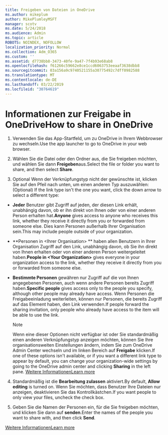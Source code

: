 ```yaml
---
title: Freigeben von Dateien in OneDrive
ms.author: mikeplum
author: MikePlumleyMSFT
manager: scotv
ms.date: 5/24/2018
ms.audience: Admin
ms.topic: article
ROBOTS: NOINDEX, NOFOLLOW
localization_priority: Normal
ms.collection: Adm_O365
ms.custom: ''
ms.assetid: d7738bb8-3473-40fe-9a47-7f4b93e68ab8
ms.openlocfilehash: f61266c59662e8ce1ccd6063753eeaaf3638dbb8
ms.sourcegitcommit: 03a156a9c9740521155a30775492c7dff0982588
ms.translationtype: MT
ms.contentlocale: de-DE
ms.lasthandoff: 03/22/2019
ms.locfileid: "30764619"
---
```

# <a name="how-to-share-in-onedrive"></a><span data-ttu-id="b5390-102">Informationen zur Freigabe in OneDrive</span><span class="sxs-lookup"><span data-stu-id="b5390-102">How to share in OneDrive</span></span>

1. <span data-ttu-id="b5390-103">Verwenden Sie das App-Startfeld, um zu OneDrive in Ihrem Webbrowser zu wechseln.</span><span class="sxs-lookup"><span data-stu-id="b5390-103">Use the app launcher to go to OneDrive in your web browser.</span></span> 
    
2. <span data-ttu-id="b5390-104">Wählen Sie die Datei oder den Ordner aus, die Sie freigeben möchten, und wählen Sie dann **Freigeben**aus.</span><span class="sxs-lookup"><span data-stu-id="b5390-104">Select the file or folder you want to share, and then select **Share**.</span></span>
    
3. <span data-ttu-id="b5390-105">Optional Wenn der Verknüpfungstyp nicht der gewünschte ist, klicken Sie auf den Pfeil nach unten, um einen anderen Typ auszuwählen:</span><span class="sxs-lookup"><span data-stu-id="b5390-105">(Optional) If the link type isn't the one you want, click the down arrow to select a different type:</span></span>
    
  - <span data-ttu-id="b5390-106">**Jeder** Benutzer gibt Zugriff auf jeden, der diesen Link erhält, unabhängig davon, ob er ihn direkt von Ihnen oder von einer anderen Person erhalten hat.</span><span class="sxs-lookup"><span data-stu-id="b5390-106">**Anyone** gives access to anyone who receives this link, whether they receive it directly from you or forwarded from someone else.</span></span> <span data-ttu-id="b5390-107">Dies kann Personen außerhalb Ihrer Organisation sein.</span><span class="sxs-lookup"><span data-stu-id="b5390-107">This may include people outside of your organization.</span></span> 
    
  - <span data-ttu-id="b5390-108">\*\*Personen in \<Ihrer Organisation\> \*\* haben allen Benutzern in Ihrer Organisation Zugriff auf den Link, unabhängig davon, ob Sie ihn direkt von Ihnen erhalten oder von einer anderen Person weitergeleitet haben.</span><span class="sxs-lookup"><span data-stu-id="b5390-108">**People in \<Your Organization\>** gives everyone in your organization access to the link, whether they receive it directly from you or forwarded from someone else.</span></span> 
    
  - <span data-ttu-id="b5390-109">**Bestimmte Personen** gewähren nur Zugriff auf die von Ihnen angegebenen Personen, auch wenn andere Personen bereits Zugriff haben.</span><span class="sxs-lookup"><span data-stu-id="b5390-109">**Specific people** gives access only to the people you specify, although other people may already have access.</span></span> <span data-ttu-id="b5390-110">Wenn Personen die Freigabeeinladung weiterleiten, können nur Personen, die bereits Zugriff auf das Element haben, den Link verwenden.</span><span class="sxs-lookup"><span data-stu-id="b5390-110">If people forward the sharing invitation, only people who already have access to the item will be able to use the link.</span></span> 
    
    > [!NOTE]
    > <span data-ttu-id="b5390-111">Wenn eine dieser Optionen nicht verfügbar ist oder Sie standardmäßig einen anderen Verknüpfungstyp anzeigen möchten, können Sie Ihre organisationsweiten Einstellungen ändern, indem Sie zum OneDrive Admin Center wechseln und im linken Bereich auf **Freigabe** klicken.</span><span class="sxs-lookup"><span data-stu-id="b5390-111">If one of these options isn't available, or if you want a different link type to appear by default, you can change your organization-wide settings by going to the OneDrive admin center and clicking **Sharing** in the left pane.</span></span> [<span data-ttu-id="b5390-112">Weitere Informationen</span><span class="sxs-lookup"><span data-stu-id="b5390-112">Learn more</span></span>](https://go.microsoft.com/fwlink/?linkid=871961)
  
4. <span data-ttu-id="b5390-113">Standardmäßig ist die **Bearbeitung zulassen** aktiviert.</span><span class="sxs-lookup"><span data-stu-id="b5390-113">By default, **Allow editing** is turned on.</span></span> <span data-ttu-id="b5390-114">Wenn Sie möchten, dass Benutzer Ihre Dateien nur anzeigen, deaktivieren Sie das Kontrollkästchen.</span><span class="sxs-lookup"><span data-stu-id="b5390-114">If you want people to only view your files, uncheck the check box.</span></span> 
    
5. <span data-ttu-id="b5390-115">Geben Sie die Namen der Personen ein, für die Sie freigeben möchten, und klicken Sie dann auf **senden**.</span><span class="sxs-lookup"><span data-stu-id="b5390-115">Enter the names of the people you want to share with, and then click **Send**.</span></span>
    
[<span data-ttu-id="b5390-116">Weitere Informationen</span><span class="sxs-lookup"><span data-stu-id="b5390-116">Learn more</span></span>](https://go.microsoft.com/fwlink/?linkid=871861)
  

